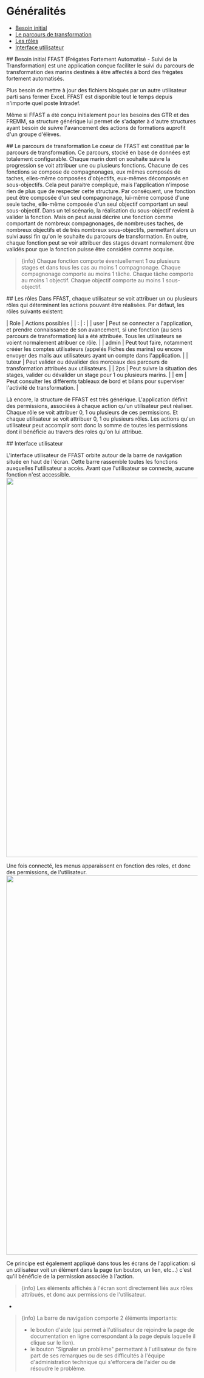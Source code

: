 # Généralités

- [Besoin initial](#besoin-initial)
- [Le parcours de transformation](#parcours-de-transformation)
- [Les rôles](#roles)
- [Interface utilisateur](#interface-utilisateur)

<a name="besoin-initial">
## Besoin initial
FFAST (Frégates Fortement Automatisé - Suivi de la Transformation) est une application conçue faciliter le suivi du parcours de transformation des marins destinés à être affectés à bord des frégates fortement automatisés.  

Plus besoin de mettre à jour des fichiers bloqués par un autre utilisateur parti sans fermer Excel. FFAST est disponible tout le temps depuis n'importe quel poste Intradef.

Même si FFAST a été conçu initialement pour les besoins des GTR et des FREMM, sa structure générique lui permet de s'adapter à d'autre structures ayant besoin de suivre l'avancement des actions de formations auprofit d'un groupe d'élèves.

<a name="parcours-de-transformation">
## Le parcours de transformation
Le coeur de FFAST est constitué par le parcours de transformation.
Ce parcours, stocké en base de données est totalement configurable.
Chaque marin dont on souhaite suivre la progression se voit attribuer une ou plusieurs fonctions. Chacune de ces fonctions se compose de compagnonages, eux mêmes composés de taches, elles-même composées d'objectifs, eux-mêmes décomposés en sous-objectifs.
Cela peut paraitre compliqué, mais l'application n'impose rien de plus que de respecter cette structure.
Par conséquent, une fonction peut être composée d'un seul compagnonage, lui-même composé d'une seule tache, elle-même composée d'un seul objectif comportant un seul sous-objectif. Dans un tel scénario, la réalisation du sous-objectif revient à valider la fonction.
Mais on peut aussi décrire une fonction comme comportant de nombreux compagnonages, de nombreuses taches, de nombreux objectifs et de très nombreux sous-objectifs, permettant alors un suivi aussi fin qu'on le souhaite du parcours de transformation.  
En outre, chaque fonction peut se voir attribuer des stages devant normalement être validés pour que la fonction puisse être considére comme acquise.

> {info} Chaque fonction comporte éventuellement 1 ou plusieurs stages et dans tous les cas au moins 1 compagnonage. Chaque compagnonage comporte au moins 1 tâche. Chaque tâche comporte au moins 1 objectif. Chaque objectif comporte au moins 1 sous-objectif.

<a name="roles">
## Les rôles
Dans FFAST, chaque utilisateur se voit attribuer un ou plusieurs rôles qui déterminent les actions pouvant être réalisées.
Par défaut, les rôles suivants existent:

| Role    | Actions possibles | 
| :       |   :    | 
| user    | Peut se connecter a l'application, et prendre connaissance de son avancement, si une fonction (au sens parcours de transformation) lui a été attribuée. Tous les utilisateurs se voient normalement atribuer ce rôle. |
| admin   | Peut tout faire, notamment crééer les comptes utilisateurs (appelés Fiches des marins) ou encore envoyer des mails aux utilisateurs ayant un compte dans l'application.  | 
| tuteur  | Peut valider ou dévalider des morceaux des parcours de transformation attribués aux utilisateurs.  | 
| 2ps     | Peut suivre la situation des stages, valider ou dévalider un stage pour 1 ou plusieurs marins. | 
| em      | Peut consulter les différents tableaux de bord et bilans pour superviser l'activité de transformation. | 

Là encore, la structure de FFAST est très générique. L'application définit des permissions, associées à chaque action qu'un utilisateur peut réaliser.
Chaque rôle se voit attribuer 0, 1 ou plusieurs de ces permissions.
Et chaque utilisateur se voit attribuer 0, 1 ou plusieurs rôles.
Les actions qu'un utilisateur peut accomplir sont donc la somme de toutes les permissions dont il bénéficie au travers des roles qu'on lui attribue.

<a name="interface-utilisateur">
## Interface utilisateur

L'interface utilisateur de FFAST orbite autour de la barre de navigation située en haut de l'écran.
Cette barre rassemble toutes les fonctions auxquelles l'utilisateur a accès.
Avant que l'utilisateur se connecte, aucune fonction n'est accessible.
<img src="{{ url(asset('docs/images/' . env('DOC_VERSION') . '/home.png' )) }}" width=1000px>

Une fois connecté, les menus apparaissent en fonction des roles, et donc des permissions, de l'utilisateur.
<img src="{{ url(asset('docs/images/' . env('DOC_VERSION') . '/home_loggedin.png' )) }}" width=1000px>

Ce principe est également appliqué dans tous les écrans de l'application: si un utilisateur voit un élément dans la page (un bouton, un lien, etc...) c'est qu'il bénéficie de la permission associée à l'action.

> {info} Les éléments affichés à l'écran sont directement liés aux rôles attribués, et donc aux permissions de l'utilisateur.

-
> {info} La barre de navigation comporte 2 éléments importants:
> - le bouton d'aide (qui permet à l'utilisateur de rejoindre la page de documentation en ligne correspondant à la page depuis laquelle il clique sur le lien).
> - le bouton "Signaler un problème" permettant à l'utilisateur de faire part de ses remarques ou de ses difficultés à l'équipe d'administration technique qui s'efforcera de l'aider ou de résoudre le problème.

